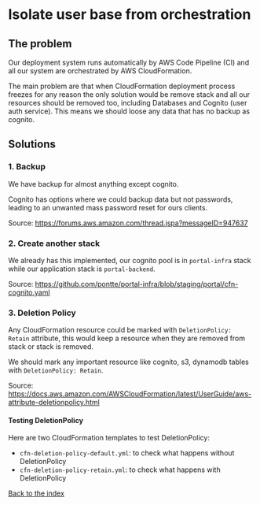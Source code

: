# Isolate user base from orchestration

## The problem

Our deployment system runs automatically by AWS Code Pipeline (CI) and all our system are orchestrated by AWS CloudFormation.

The main problem are that when CloudFormation deployment process freezes for any reason the only solution would be remove stack and all our resources should be removed too, including Databases and Cognito (user auth service). This means we should loose any data that has no backup as cognito.

## Solutions


### 1. Backup

We have backup for almost anything except cognito.

Cognito has options where we could backup data but not passwords, leading to an unwanted mass password reset for ours clients.

Source: https://forums.aws.amazon.com/thread.jspa?messageID=947637

### 2. Create another stack

We already has this implemented, our cognito pool is in `portal-infra` stack while our application stack is `portal-backend`.

Source: https://github.com/pontte/portal-infra/blob/staging/portal/cfn-cognito.yaml

### 3. Deletion Policy

Any CloudFormation resource could be marked with `DeletionPolicy: Retain` attribute, this would keep a resource when they are removed from stack or stack is removed.

We should mark any important resource like cognito, s3, dynamodb tables with `DeletionPolicy: Retain`.

Source: https://docs.aws.amazon.com/AWSCloudFormation/latest/UserGuide/aws-attribute-deletionpolicy.html

#### Testing DeletionPolicy

Here are two CloudFormation templates to test DeletionPolicy:
* `cfn-deletion-policy-default.yml`: to check what happens without DeletionPolicy
* `cfn-deletion-policy-retain.yml`: to check what happens with DeletionPolicy

[Back to the index](..)
